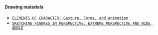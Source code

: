 #### Drawing materials 

- [`ELEMENTS OF CHARACTER: Gesture, Forms, and Animation`](https://www.youtube.com/watch?v=xGhYfLQWbp0)
- [`SKETCHING FIGURES IN PERSPECTIVE: EXTREME PERSPECTIVE AND WIDE ANGLE`](https://www.youtube.com/watch?v=g5gKA7hu7Fc)